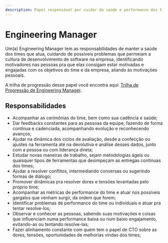 ```yaml
---
description: Papel responsável por cuidar da saúde e performance dos times e pessoas
---
```


# Engineering Manager

Um\(a\) Engineering Manager tem as responsabilidades de manter a saúde dos times que atua, cuidando de possíveis problemas que permeiam a cultura de desenvolvimento de software na empresa, identificando motivadores nas pessoas pra que elas consigam estar motivadas e engajadas com os objetivos do time e da empresa, aliando às motivações pessoais.

A trilha de progressão desse papel você encontra aqui: [Trilha de Progressão de Engineering Manager](trilha-de-progressao-de-engineering-manager.md).

## Responsabilidades

* Acompanhar as cerimônias do time, bem como sua cadência e saúde;
* Dar feedbacks constantes para as pessoas da equipe, fazendo de forma contínua e cadenciada, acompanhando evolução e reconhecendo avanços;
* Ajudar na dinâmica dos ciclos de avaliação, desde a confecção ou ajustes na ferramenta até na devolutiva e análise desses dados, junto com a pessoa ou com liderança direta;
* Estudar novas maneiras de trabalho, sejam metodologias ágeis ou quaisquer tipos de ferramentas que desimpeçam as entregas contínuas dos times;
* Ajudar a resolver conflitos, intermediando conversas ou sugerindo formas de diálogo;
* Promover dinâmicas pra resolver dores e tensões levantadas pelo próprio time;
* Acompanhar as métricas de performance do time e atuar nos possíveis gargalos que venham surgir, da ordem que forem;
* Identificar problemas de performance do time ou individuais e atuar pra tentar resolve-los;
* Observar e conhecer as pessoas, sabendo suas motivações e coisas que influenciam numa performance baixa ou num baixo engajamento, evitando-as ou tentando resolve-las;
* Fazer alinhamento constante com quem tem o papel de CTO sobre as dores, tensões, oportunidades de melhorias vindas dos times;

